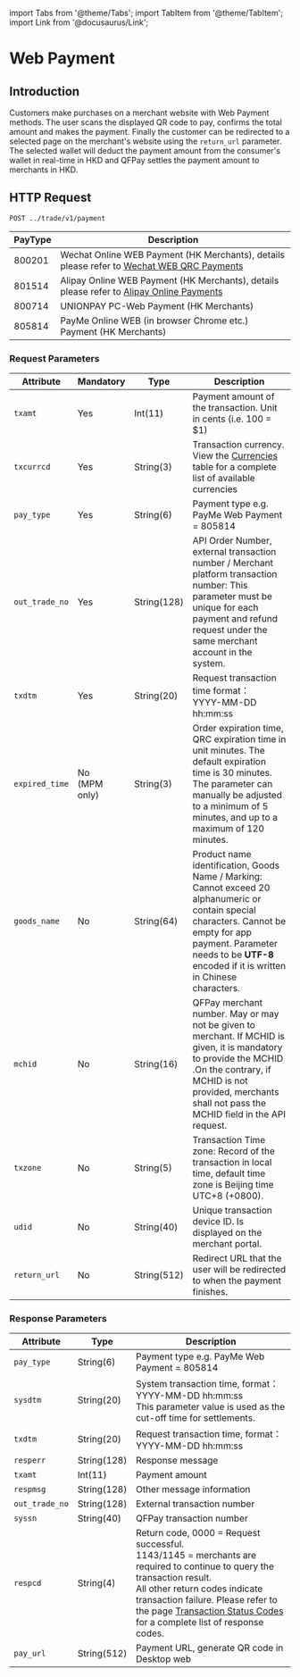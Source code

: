 import Tabs from '@theme/Tabs';
import TabItem from '@theme/TabItem';
import Link from '@docusaurus/Link';

# Web Payment

## Introduction

Customers make purchases on a merchant website with Web Payment methods. The user scans the displayed QR code to pay, confirms the total amount and makes the payment. Finally the customer can be redirected to a selected page on the merchant's website using the `return_url` parameter. The selected wallet will deduct the payment amount from the consumer's wallet in real-time in HKD and QFPay settles the payment amount to merchants in HKD.

## HTTP Request

`POST ../trade/v1/payment` <br/>

PayType | Description
--------- | -------
800201 | Wechat Online WEB Payment (HK Merchants), details please refer to [Wechat WEB QRC Payments](./wechat/wechat-web-qrc-payments)
801514 | Alipay Online WEB Payment (HK Merchants), details please refer to [Alipay Online Payments](./alipay/alipay-online-payments)
800714 | UNIONPAY PC-Web Payment (HK Merchants)
805814 | PayMe Online WEB (in browser Chrome etc.) Payment (HK Merchants)

### Request Parameters

Attribute | Mandatory | Type | Description
-------- | --------- | ------- | -------
`txamt` | Yes | Int(11) | Payment amount  of the transaction. Unit in cents (i.e. 100 = $1)
`txcurrcd` | Yes | String(3) | Transaction currency. View the [Currencies](../preparation/paycode#currencies) table for a complete list of available currencies
`pay_type` | Yes | String(6) | Payment type e.g. PayMe Web Payment = 805814
`out_trade_no` | Yes | String(128)| API Order Number, external transaction number / Merchant platform transaction number: This parameter must be unique for each payment and refund request under the same merchant account in the system.
`txdtm` | Yes | String(20) | Request transaction time format：<br/> YYYY-MM-DD hh:mm:ss
`expired_time` | No<br/> (MPM only) | String(3)  | Order expiration time, QRC expiration time in unit minutes. The default expiration time is 30 minutes. The parameter can manually be adjusted to a minimum of 5 minutes, and up to a maximum of 120 minutes.
`goods_name` | No | String(64) | Product name identification, Goods Name / Marking: Cannot exceed 20 alphanumeric or contain special characters. Cannot be empty for app payment. Parameter needs to be **UTF-8** encoded if it is written in Chinese characters.
`mchid` | No | String(16) | QFPay merchant number. May or may not be given to merchant. If MCHID is given, it is mandatory to provide the MCHID .On the contrary, if MCHID is not provided, merchants shall not pass the MCHID field in the API request.
`txzone` | No | String(5) | Transaction Time zone: Record of the transaction in local time, default time zone is Beijing time UTC+8 (+0800).
`udid` | No | String(40) |  Unique transaction device ID. Is displayed on the merchant portal.
`return_url` | No | String(512) | Redirect URL that the user will be redirected to when the payment finishes.

### Response Parameters

Attribute | Type | Description
-------- | --------- | -------
`pay_type` | String(6) | Payment type e.g. PayMe Web Payment = 805814
`sysdtm` | String(20) | System transaction time, format：YYYY-MM-DD hh:mm:ss <br/> This parameter value is used as the cut-off time for settlements.
`txdtm` | String(20) | Request transaction time, format：YYYY-MM-DD hh:mm:ss
`resperr` | String(128) |Response message
`txamt` | Int(11) |Payment amount
`respmsg` | String(128) | Other message information
`out_trade_no` | String(128) | External transaction number  
`syssn` | String(40) | QFPay transaction number
`respcd` | String(4) | Return code, 0000 = Request successful. <br/> 1143/1145 = merchants are required to continue to query the transaction result. <br/> All other return codes indicate transaction failure. Please refer to the page [Transaction Status Codes](../preparation/paycode#transaction-status-codes) for a complete list of response codes.
`pay_url` | String(512) | Payment URL, generate QR code in Desktop web
